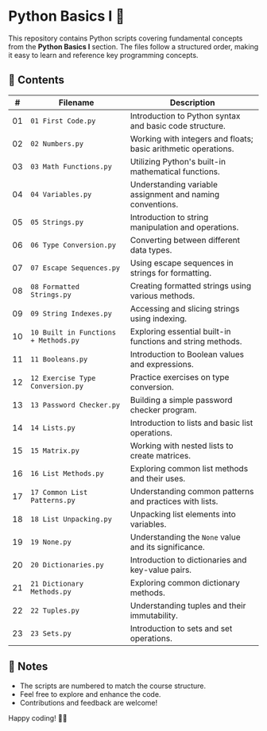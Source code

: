 # Python Basics I 🐍

This repository contains Python scripts covering fundamental concepts from the **Python Basics I** section. The files follow a structured order, making it easy to learn and reference key programming concepts.

## 📂 Contents

| #  | Filename                           | Description                                         |
|----|------------------------------------|-----------------------------------------------------|
| 01 | `01 First Code.py`                 | Introduction to Python syntax and basic code structure. |
| 02 | `02 Numbers.py`                    | Working with integers and floats; basic arithmetic operations. |
| 03 | `03 Math Functions.py`             | Utilizing Python's built-in mathematical functions. |
| 04 | `04 Variables.py`                  | Understanding variable assignment and naming conventions. |
| 05 | `05 Strings.py`                    | Introduction to string manipulation and operations. |
| 06 | `06 Type Conversion.py`            | Converting between different data types. |
| 07 | `07 Escape Sequences.py`           | Using escape sequences in strings for formatting. |
| 08 | `08 Formatted Strings.py`          | Creating formatted strings using various methods. |
| 09 | `09 String Indexes.py`             | Accessing and slicing strings using indexing. |
| 10 | `10 Built in Functions + Methods.py` | Exploring essential built-in functions and string methods. |
| 11 | `11 Booleans.py`                   | Introduction to Boolean values and expressions. |
| 12 | `12 Exercise Type Conversion.py`   | Practice exercises on type conversion. |
| 13 | `13 Password Checker.py`           | Building a simple password checker program. |
| 14 | `14 Lists.py`                      | Introduction to lists and basic list operations. |
| 15 | `15 Matrix.py`                     | Working with nested lists to create matrices. |
| 16 | `16 List Methods.py`               | Exploring common list methods and their uses. |
| 17 | `17 Common List Patterns.py`       | Understanding common patterns and practices with lists. |
| 18 | `18 List Unpacking.py`             | Unpacking list elements into variables. |
| 19 | `19 None.py`                       | Understanding the `None` value and its significance. |
| 20 | `20 Dictionaries.py`               | Introduction to dictionaries and key-value pairs. |
| 21 | `21 Dictionary Methods.py`         | Exploring common dictionary methods. |
| 22 | `22 Tuples.py`                     | Understanding tuples and their immutability. |
| 23 | `23 Sets.py`                       | Introduction to sets and set operations. |


## 📌 Notes

- The scripts are numbered to match the course structure.
- Feel free to explore and enhance the code.
- Contributions and feedback are welcome!

Happy coding! 🚀🐍
